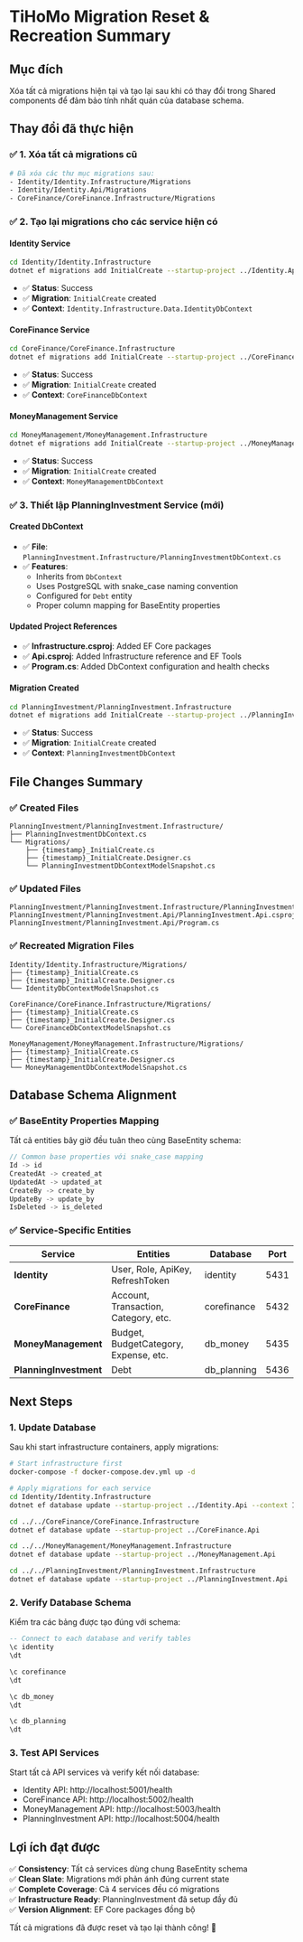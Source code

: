 # TiHoMo Migration Reset & Recreation Summary

## Mục đích
Xóa tất cả migrations hiện tại và tạo lại sau khi có thay đổi trong Shared components để đảm bảo tính nhất quán của database schema.

## Thay đổi đã thực hiện

### ✅ 1. Xóa tất cả migrations cũ
```bash
# Đã xóa các thư mục migrations sau:
- Identity/Identity.Infrastructure/Migrations
- Identity/Identity.Api/Migrations  
- CoreFinance/CoreFinance.Infrastructure/Migrations
```

### ✅ 2. Tạo lại migrations cho các service hiện có

#### **Identity Service**
```bash
cd Identity/Identity.Infrastructure
dotnet ef migrations add InitialCreate --startup-project ../Identity.Api --context Identity.Infrastructure.Data.IdentityDbContext
```
- ✅ **Status**: Success
- ✅ **Migration**: `InitialCreate` created
- ✅ **Context**: `Identity.Infrastructure.Data.IdentityDbContext`

#### **CoreFinance Service**
```bash
cd CoreFinance/CoreFinance.Infrastructure
dotnet ef migrations add InitialCreate --startup-project ../CoreFinance.Api
```
- ✅ **Status**: Success
- ✅ **Migration**: `InitialCreate` created
- ✅ **Context**: `CoreFinanceDbContext`

#### **MoneyManagement Service**
```bash
cd MoneyManagement/MoneyManagement.Infrastructure
dotnet ef migrations add InitialCreate --startup-project ../MoneyManagement.Api
```
- ✅ **Status**: Success
- ✅ **Migration**: `InitialCreate` created
- ✅ **Context**: `MoneyManagementDbContext`

### ✅ 3. Thiết lập PlanningInvestment Service (mới)

#### **Created DbContext**
- ✅ **File**: `PlanningInvestment.Infrastructure/PlanningInvestmentDbContext.cs`
- ✅ **Features**:
  - Inherits from `DbContext`
  - Uses PostgreSQL with snake_case naming convention
  - Configured for `Debt` entity
  - Proper column mapping for BaseEntity properties

#### **Updated Project References**
- ✅ **Infrastructure.csproj**: Added EF Core packages
- ✅ **Api.csproj**: Added Infrastructure reference and EF Tools
- ✅ **Program.cs**: Added DbContext configuration and health checks

#### **Migration Created**
```bash
cd PlanningInvestment/PlanningInvestment.Infrastructure
dotnet ef migrations add InitialCreate --startup-project ../PlanningInvestment.Api
```
- ✅ **Status**: Success
- ✅ **Migration**: `InitialCreate` created
- ✅ **Context**: `PlanningInvestmentDbContext`

## File Changes Summary

### ✅ Created Files
```
PlanningInvestment/PlanningInvestment.Infrastructure/
├── PlanningInvestmentDbContext.cs
└── Migrations/
    ├── {timestamp}_InitialCreate.cs
    ├── {timestamp}_InitialCreate.Designer.cs
    └── PlanningInvestmentDbContextModelSnapshot.cs
```

### ✅ Updated Files
```
PlanningInvestment/PlanningInvestment.Infrastructure/PlanningInvestment.Infrastructure.csproj
PlanningInvestment/PlanningInvestment.Api/PlanningInvestment.Api.csproj
PlanningInvestment/PlanningInvestment.Api/Program.cs
```

### ✅ Recreated Migration Files
```
Identity/Identity.Infrastructure/Migrations/
├── {timestamp}_InitialCreate.cs
├── {timestamp}_InitialCreate.Designer.cs
└── IdentityDbContextModelSnapshot.cs

CoreFinance/CoreFinance.Infrastructure/Migrations/
├── {timestamp}_InitialCreate.cs
├── {timestamp}_InitialCreate.Designer.cs
└── CoreFinanceDbContextModelSnapshot.cs

MoneyManagement/MoneyManagement.Infrastructure/Migrations/
├── {timestamp}_InitialCreate.cs
├── {timestamp}_InitialCreate.Designer.cs
└── MoneyManagementDbContextModelSnapshot.cs
```

## Database Schema Alignment

### ✅ BaseEntity Properties Mapping
Tất cả entities bây giờ đều tuân theo cùng BaseEntity schema:

```csharp
// Common base properties với snake_case mapping
Id -> id
CreatedAt -> created_at
UpdatedAt -> updated_at
CreateBy -> create_by
UpdateBy -> update_by
IsDeleted -> is_deleted
```

### ✅ Service-Specific Entities
| Service | Entities | Database | Port |
|---------|----------|----------|------|
| **Identity** | User, Role, ApiKey, RefreshToken | identity | 5431 |
| **CoreFinance** | Account, Transaction, Category, etc. | corefinance | 5432 |
| **MoneyManagement** | Budget, BudgetCategory, Expense, etc. | db_money | 5435 |
| **PlanningInvestment** | Debt | db_planning | 5436 |

## Next Steps

### 1. Update Database
Sau khi start infrastructure containers, apply migrations:

```bash
# Start infrastructure first
docker-compose -f docker-compose.dev.yml up -d

# Apply migrations for each service
cd Identity/Identity.Infrastructure
dotnet ef database update --startup-project ../Identity.Api --context Identity.Infrastructure.Data.IdentityDbContext

cd ../../CoreFinance/CoreFinance.Infrastructure  
dotnet ef database update --startup-project ../CoreFinance.Api

cd ../../MoneyManagement/MoneyManagement.Infrastructure
dotnet ef database update --startup-project ../MoneyManagement.Api

cd ../../PlanningInvestment/PlanningInvestment.Infrastructure
dotnet ef database update --startup-project ../PlanningInvestment.Api
```

### 2. Verify Database Schema
Kiểm tra các bảng được tạo đúng với schema:

```sql
-- Connect to each database and verify tables
\c identity
\dt

\c corefinance  
\dt

\c db_money
\dt

\c db_planning
\dt
```

### 3. Test API Services
Start tất cả API services và verify kết nối database:
- Identity API: http://localhost:5001/health
- CoreFinance API: http://localhost:5002/health
- MoneyManagement API: http://localhost:5003/health  
- PlanningInvestment API: http://localhost:5004/health

## Lợi ích đạt được

✅ **Consistency**: Tất cả services dùng chung BaseEntity schema  
✅ **Clean Slate**: Migrations mới phản ánh đúng current state  
✅ **Complete Coverage**: Cả 4 services đều có migrations  
✅ **Infrastructure Ready**: PlanningInvestment đã setup đầy đủ  
✅ **Version Alignment**: EF Core packages đồng bộ  

Tất cả migrations đã được reset và tạo lại thành công! 🎉
